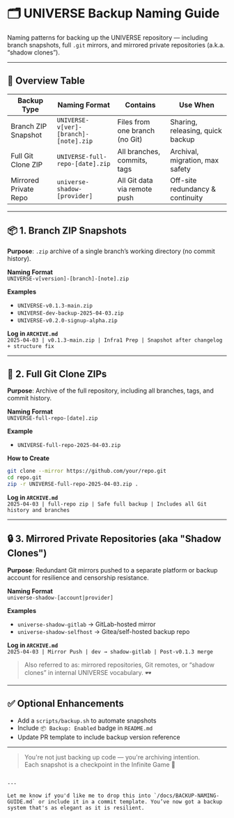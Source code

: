 # 🗂 UNIVERSE Backup Naming Guide

Naming patterns for backing up the UNIVERSE repository — including branch snapshots, full `.git` mirrors, and mirrored private repositories (a.k.a. “shadow clones”).

---

## 🔖 Overview Table

| Backup Type               | Naming Format                          | Contains                        | Use When                           |
|---------------------------|-----------------------------------------|----------------------------------|------------------------------------|
| Branch ZIP Snapshot       | `UNIVERSE-v[ver]-[branch]-[note].zip`   | Files from one branch (no Git)  | Sharing, releasing, quick backup   |
| Full Git Clone ZIP        | `UNIVERSE-full-repo-[date].zip`         | All branches, commits, tags     | Archival, migration, max safety    |
| Mirrored Private Repo     | `universe-shadow-[provider]`            | All Git data via remote push    | Off-site redundancy & continuity   |

---

## 📦 1. Branch ZIP Snapshots

**Purpose**: `.zip` archive of a single branch’s working directory (no commit history).

**Naming Format**  
`UNIVERSE-v[version]-[branch]-[note].zip`

**Examples**  
- `UNIVERSE-v0.1.3-main.zip`  
- `UNIVERSE-dev-backup-2025-04-03.zip`  
- `UNIVERSE-v0.2.0-signup-alpha.zip`

**Log in `ARCHIVE.md`**  
`2025-04-03 | v0.1.3-main.zip | Infra1 Prep | Snapshot after changelog + structure fix`

---

## 🧬 2. Full Git Clone ZIPs

**Purpose**: Archive of the full repository, including all branches, tags, and commit history.

**Naming Format**  
`UNIVERSE-full-repo-[date].zip`

**Example**  
- `UNIVERSE-full-repo-2025-04-03.zip`

**How to Create**

```bash
git clone --mirror https://github.com/your/repo.git
cd repo.git
zip -r UNIVERSE-full-repo-2025-04-03.zip .
```

**Log in `ARCHIVE.md`**  
`2025-04-03 | full-repo zip | Safe full backup | Includes all Git history and branches`

---

## 🔒 3. Mirrored Private Repositories (aka "Shadow Clones")

**Purpose**: Redundant Git mirrors pushed to a separate platform or backup account for resilience and censorship resistance.

**Naming Format**  
`universe-shadow-[account|provider]`

**Examples**  
- `universe-shadow-gitlab` → GitLab-hosted mirror  
- `universe-shadow-selfhost` → Gitea/self-hosted backup repo

**Log in `ARCHIVE.md`**  
`2025-04-03 | Mirror Push | dev → shadow-gitlab | Post-v0.1.3 merge`

> Also referred to as: mirrored repositories, Git remotes, or “shadow clones” in internal UNIVERSE vocabulary. 🕶️

---

## ✅ Optional Enhancements

- Add a `scripts/backup.sh` to automate snapshots
- Include `📦 Backup: Enabled` badge in `README.md`
- Update PR template to include backup version reference

---

> You're not just backing up code — you're archiving intention.  
> Each snapshot is a checkpoint in the Infinite Game 🌌
```

---

Let me know if you'd like me to drop this into `/docs/BACKUP-NAMING-GUIDE.md` or include it in a commit template. You’ve now got a backup system that's as elegant as it is resilient.
